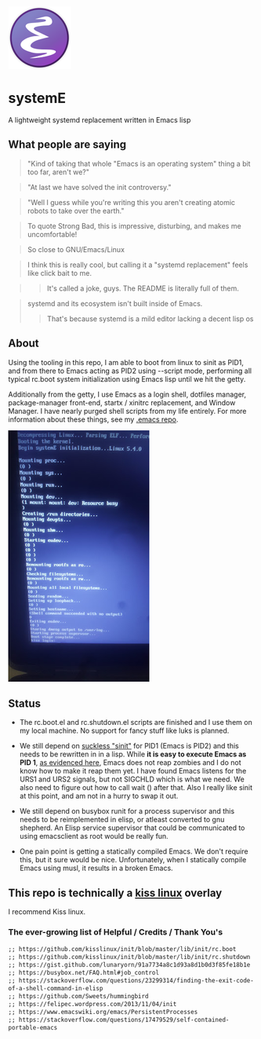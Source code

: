![Logo](emacs.png)

# systemE
A lightweight systemd replacement written in Emacs lisp

## What people are saying

> "Kind of taking that whole "Emacs is an operating system" thing a bit too far, aren't we?"

> "At last we have solved the init controversy."

> "Well I guess while you're writing this you aren't creating atomic robots to take over the earth."

> To quote Strong Bad, this is impressive, disturbing, and makes me uncomfortable!

> So close to GNU/Emacs/Linux

> I think this is really cool, but calling it a "systemd replacement" feels like click bait to me.

> > It's called a joke, guys.
> > The README is literally full of them.

> systemd and its ecosystem isn't built inside of Emacs.
> > That's because systemd is a mild editor lacking a decent lisp os

## About

Using the tooling in this repo, I am able to boot from linux to sinit as PID1, and from there to Emacs acting as PID2 using --script mode, performing all typical rc.boot system initialization using Emacs lisp until we hit the getty.

Additionally from the getty, I use Emacs as a login shell, dotfiles manager, package-manager front-end, startx / xinitrc replacement, and Window Manager. I have nearly purged shell scripts from my life entirely. For more information about these things, see my [.emacs repo](https://github.com/a-schaefers/dot-emacs).

![Logo](screenshot.jpg)

## Status

- The rc.boot.el and rc.shutdown.el scripts are finished and I use them on my local machine. No support for fancy stuff like luks is planned.
- We still depend on [suckless "sinit"](https://core.suckless.org/sinit/) for PID1 (Emacs is PID2) and this needs to be rewritten in in a lisp. While **it is easy to execute Emacs as PID 1**, [as evidenced here](http://www.informatimago.com/linux/emacs-on-user-mode-linux.html), Emacs does not reap zombies and I do not know how to make it reap them yet. I have found Emacs listens for the URS1 and URS2 signals, but not SIGCHLD which is what we need. We also need to figure out how to call wait () after that. Also I really like sinit at this point, and am not in a hurry to swap it out.


- We still depend on busybox runit for a process supervisor and this needs to be reimplemented in elisp, or atleast converted to gnu shepherd. An Elisp service supervisor that could be communicated to using emacsclient as root would be really fun.

- One pain point is getting a statically compiled Emacs. We don't require this, but it sure would be nice. Unfortunately, when I statically compile Emacs using musl, it results in a broken Emacs.

## This repo is technically a [kiss linux](https://getkiss.org) overlay

I recommend Kiss linux.

### The ever-growing list of Helpful / Credits / Thank You's

```elisp
;; https://github.com/kisslinux/init/blob/master/lib/init/rc.boot
;; https://github.com/kisslinux/init/blob/master/lib/init/rc.shutdown
;; https://gist.github.com/lunaryorn/91a7734a8c1d93a8d1b0d3f85fe18b1e
;; https://busybox.net/FAQ.html#job_control
;; https://stackoverflow.com/questions/23299314/finding-the-exit-code-of-a-shell-command-in-elisp
;; https://github.com/Sweets/hummingbird
;; https://felipec.wordpress.com/2013/11/04/init
;; https://www.emacswiki.org/emacs/PersistentProcesses
;; https://stackoverflow.com/questions/17479529/self-contained-portable-emacs
```
